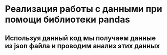 # Реализация работы с данными при помощи библиотеки pandas
## Используя данный код мы получаем данные из json файла и проводим анализ этих данных

